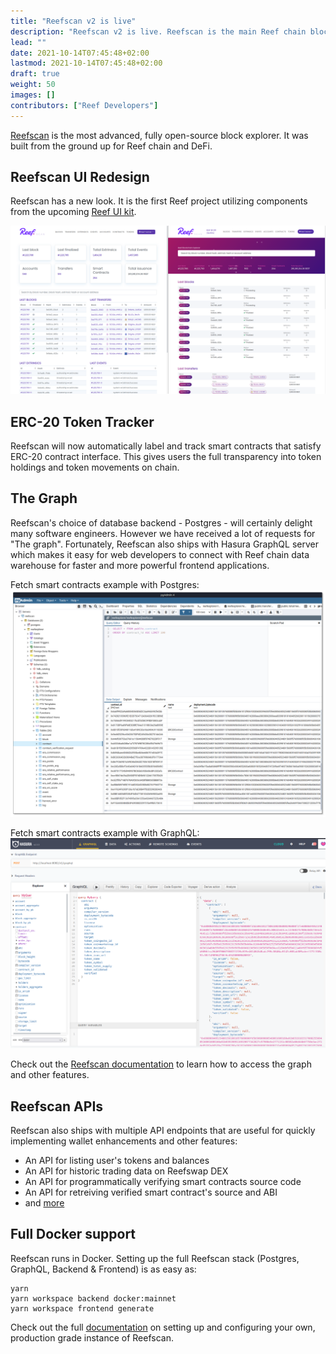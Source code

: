 ```yaml
---
title: "Reefscan v2 is live"
description: "Reefscan v2 is live. Reefscan is the main Reef chain block explorer."
lead: ""
date: 2021-10-14T07:45:48+02:00
lastmod: 2021-10-14T07:45:48+02:00
draft: true
weight: 50
images: []
contributors: ["Reef Developers"]
---
```


[Reefscan](https://reefscan.com) is the most advanced, fully open-source block explorer. It was built from
the ground up for Reef chain and DeFi.

## Reefscan UI Redesign
Reefscan has a new look. It is the first Reef project utilizing components from the upcoming [Reef UI kit](/docs/developers/ui_kit/).

![](redesign.png)

## ERC-20 Token Tracker
Reefscan will now automatically label and track smart contracts that satisfy ERC-20 contract interface.
This gives users the full transparency into token holdings and token movements on chain.

## The Graph
Reefscan's choice of database backend - Postgres - will certainly delight many software engineers.
However we have received a lot of requests for "The graph". Fortunately, Reefscan also ships with
Hasura GraphQL server which makes it easy for web developers to connect with Reef chain
data warehouse for faster and more powerful frontend applications.

Fetch smart contracts example with Postgres:
![](pg.png)

Fetch smart contracts example with GraphQL:
![](graphql.png)

Check out the [Reefscan documentation](/docs/developers/reefscan/) to learn how to access the graph
and other features.

## Reefscan APIs
Reefscan also ships with multiple API endpoints that are useful for quickly implementing wallet
enhancements and other features:
 - An API for listing user's tokens and balances
 - An API for historic trading data on Reefswap DEX
 - An API for programmatically verifying smart contracts source code
 - An API for retreiving verified smart contract's source and ABI
 - and [more](/docs/developers/reefscan/#smart-contracts)

## Full Docker support
Reefscan runs in Docker. Setting up the full Reefscan stack (Postgres, GraphQL, Backend & Frontend)
is as easy as:
```
yarn
yarn workspace backend docker:mainnet
yarn workspace frontend generate
```
Check out the full [documentation](https://github.com/reef-defi/reef-explorer#readme) on setting up and configuring your own, production grade instance of Reefscan.

